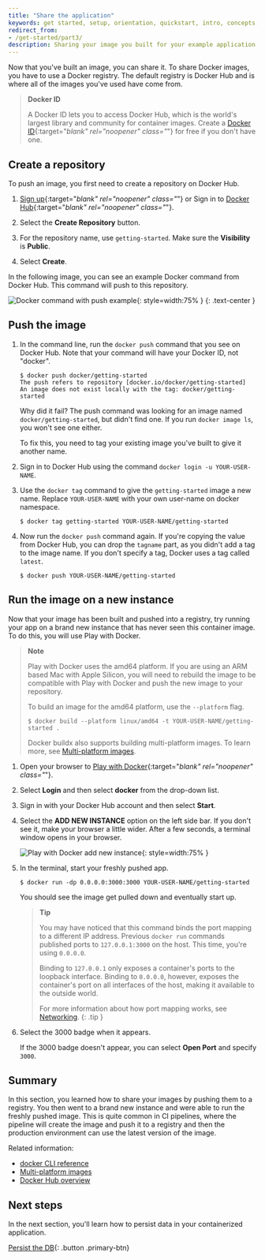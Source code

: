 ```yaml
---
title: "Share the application"
keywords: get started, setup, orientation, quickstart, intro, concepts, containers, docker desktop, docker hub, sharing 
redirect_from:
- /get-started/part3/
description: Sharing your image you built for your example application so you can run it else where and other developers can use it
---
```


Now that you've built an image, you can share it. To share Docker images, you have to use a Docker
registry. The default registry is Docker Hub and is where all of the images you've used have come from.

> **Docker ID**
>
> A Docker ID lets you to access Docker Hub, which is the world's largest library and community for container images. Create a [Docker ID](https://hub.docker.com/signup){:target="_blank" rel="noopener" class="_"} for free if you don't have one.

## Create a repository

To push an image, you first need to create a repository on Docker Hub.

1. [Sign up](https://www.docker.com/pricing?utm_source=docker&utm_medium=webreferral&utm_campaign=docs_driven_upgrade){:target="_blank" rel="noopener" class="_"} or Sign in to [Docker Hub](https://hub.docker.com){:target="_blank" rel="noopener" class="_"}.

2. Select the **Create Repository** button.

3. For the repository name, use `getting-started`. Make sure the **Visibility** is **Public**.

4. Select **Create**.

In the following image, you can see an example Docker command from Docker Hub. This command will push to this repository.

![Docker command with push example](images/push-command.png){: style=width:75% }
{: .text-center }

## Push the image

1. In the command line, run the `docker push` command that you see on Docker
   Hub. Note that your command will have your Docker ID, not "docker".

   ```console
   $ docker push docker/getting-started
   The push refers to repository [docker.io/docker/getting-started]
   An image does not exist locally with the tag: docker/getting-started
   ```

    Why did it fail? The push command was looking for an image named `docker/getting-started`, but
    didn't find one. If you run `docker image ls`, you won't see one either.

    To fix this, you need to tag your existing image you've built to give it another name.

2. Sign in to Docker Hub using the command `docker login -u YOUR-USER-NAME`.

3. Use the `docker tag` command to give the `getting-started` image a new name. Replace `YOUR-USER-NAME` with your own user-name on docker namespace.

   ```console
   $ docker tag getting-started YOUR-USER-NAME/getting-started
   ```

4. Now run the `docker push` command again. If you're copying the value from
   Docker Hub, you can drop the `tagname` part, as you didn't add a tag to the
   image name. If you don't specify a tag, Docker uses a tag called `latest`.

   ```console
   $ docker push YOUR-USER-NAME/getting-started
   ```

## Run the image on a new instance

Now that your image has been built and pushed into a registry, try running your app on a brand
new instance that has never seen this container image. To do this, you will use Play with Docker.

> **Note**
>
> Play with Docker uses the amd64 platform. If you are using an ARM based Mac with Apple Silicon, you will need to rebuild the image to be compatible with Play with Docker and push the new image to your repository.
>
> To build an image for the amd64 platform, use the `--platform` flag.
> ```console
> $ docker build --platform linux/amd64 -t YOUR-USER-NAME/getting-started .
> ```
>
> Docker buildx also supports building multi-platform images. To learn more, see [Multi-platform images](../build/building/multi-platform.md).


1. Open your browser to [Play with Docker](https://labs.play-with-docker.com/){:target="_blank" rel="noopener" class="_"}.

2. Select **Login** and then select **docker** from the drop-down list.

3. Sign in with your Docker Hub account and then select **Start**.

4. Select the **ADD NEW INSTANCE** option on the left side bar. If you don't see it, make your browser a little wider. After a few seconds, a terminal window opens in your browser.

    ![Play with Docker add new instance](images/pwd-add-new-instance.png){: style=width:75% }

5. In the terminal, start your freshly pushed app.

   ```console
   $ docker run -dp 0.0.0.0:3000:3000 YOUR-USER-NAME/getting-started
   ```

    You should see the image get pulled down and eventually start up.

    > **Tip**
    >
    > You may have noticed that this command binds the port mapping to a
    > different IP address. Previous `docker run` commands published ports to
    > `127.0.0.1:3000` on the host. This time, you're using `0.0.0.0`.
    >
    > Binding to `127.0.0.1` only exposes a container's ports to the loopback
    > interface. Binding to `0.0.0.0`, however, exposes the container's port
    > on all interfaces of the host, making it available to the outside world.
    >
    > For more information about how port mapping works, see
    > [Networking](../network/index.md#published-ports).
    {: .tip }

6. Select the 3000 badge when it appears.

   If the 3000 badge doesn't appear, you can select **Open Port** and specify `3000`.

## Summary

In this section, you learned how to share your images by pushing them to a
registry. You then went to a brand new instance and were able to run the freshly
pushed image. This is quite common in CI pipelines, where the pipeline will
create the image and push it to a registry and then the production environment
can use the latest version of the image.

Related information:

 - [docker CLI reference](/engine/reference/commandline/cli/)
 - [Multi-platform images](../build/building/multi-platform.md)
 - [Docker Hub overview](../docker-hub/index.md)

## Next steps

In the next section, you'll learn how to persist data in your containerized application.

[Persist the DB](05_persisting_data.md){: .button  .primary-btn}
